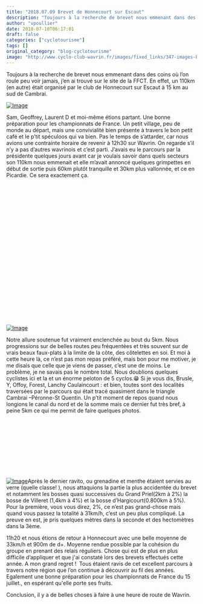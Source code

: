 ```yaml
---
title: "2018.07.09 Brevet de Honnecourt sur Escaut"
description: "Toujours à la recherche de brevet nous emmenant dans des coins où l’on roule peu voir jamais, j’en ai trouvé sur le site de la FFCT. En effet, un 110km (en autre) était organisé par le club de Honnecourt sur Escaut à 15 km au sud de Cambrai. "
author: "vpoullier"
date: 2018-07-10T06:17:01
draft: false
categories: ["cyclotourisme"]
tags: []
original_category: "blog-cyclotourisme"
image: "http://www.cyclo-club-wavrin.fr/images/fixed_links/347-images-b79554b2-w478-h358-no.jpg"
---
```


Toujours à la recherche de brevet nous emmenant dans des coins où l’on roule peu voir jamais, j’en ai trouvé sur le site de la FFCT. En effet, un 110km (en autre) était organisé par le club de Honnecourt sur Escaut à 15 km au sud de Cambrai.&nbsp;

<!--more-->

[![Image](images/fixed_links/347-fulltext-9b74500a-w711-h948-no.jpg)](images/fixed_links/347-fulltext-9b74500a-w711-h948-no.jpg)

Sam, Geoffrey, Laurent D et moi-même étions partant. Une bonne préparation pour les championnats de France. Un petit village, peu de monde au départ, mais une convivialité bien présente à travers le bon petit café et le p’tit spéculoos qui va bien. Pas le temps de s’attarder, car nous avions une contrainte horaire de revenir à 12h30 sur Wavrin.&nbsp;On regarde s’il n’y a pas d’autres wavrinois et c’est parti. J’avais eu le parcours par la présidente quelques jours avant car je voulais savoir dans quels secteurs son 110km nous emmenait et elle m’avait annoncé quelques grimpettes en début de sortie puis 60km plutôt tranquille et 30km plus vallonnée, et ce en Picardie. Ce sera exactement ça.&nbsp;&nbsp;

&nbsp;

&nbsp;

&nbsp;

&nbsp;

&nbsp;

&nbsp;

&nbsp;

&nbsp;

&nbsp;

&nbsp;

&nbsp;

&nbsp;

[![Image](images/fixed_links/347-fulltext-7f3b4794-w1263-h947-no.jpg)](images/fixed_links/347-fulltext-7f3b4794-w1263-h947-no.jpg)

Notre allure soutenue fut vraiment enclenchée au bout du 5km. Nous progressions sur de belles routes peu fréquentées et très souvent sur de vrais beaux faux-plats à la limite de la côte, des côtelettes en soi. Et moi à cette heure là, ce n’est pas mon repas préféré, mais bon pour me motiver, je me disais que celle que je viens de passer, c’est une de moins. Le problème, je ne savais pas le nombre total.&nbsp;Nous doublions quelques cyclistes ici et la et un énorme peloton de 5 cyclos.😁&nbsp;Si je vous dis, Brusle, Y, Offoy, Forest, Lanchy Caulaincourt : et bien, toutes sont des localités traversées par le parcours qui était tracé quasiment dans le triangle Cambrai –Péronne-St Quentin.&nbsp;Un p’tit moment de repos quand nous longions le canal du nord et de la somme mais ce dernier fut très bref, à peine 5km ce qui me permit de faire quelques photos.&nbsp;

&nbsp;

&nbsp;

&nbsp;

&nbsp;

&nbsp;

[![Image](images/fixed_links/347-fulltext-b759d1a7-w711-h948-no.jpg)](images/fixed_links/347-fulltext-b759d1a7-w711-h948-no.jpg)Après le dernier ravito, ou grenadine et menthe étaient servies au verre (quelle classe! ), nous attaquions la partie la plus accidentée du brevet et notamment les bosses quasi successives du Grand Priel(2km à 2%) la bosse de Villeret (1,4km à 4%) et la bosse d’Hargicourt(0.800km à 5%). Pour la première, vous vous direz, 2%, ce n’est pas grand-chose mais quand vous passez la totalité à 31km/h, c’est un peu plus compliqué. La preuve en est, je pris quelques mètres dans la seconde et des hectomètres dans la 3ème.&nbsp;

11h20 et nous étions de retour à Honnecourt avec une belle moyenne de 33km/h et 900m de d+. Moyenne rendue possible par la cohésion du groupe en prenant des relais réguliers. Chose qui est de plus en plus difficile d’appliquer et que j'ai constaté lors des brevets effectués cette année. A mon grand regret&nbsp;!&nbsp;&nbsp;Tous étaient ravis de cet excellent parcours à travers notre région que l’on continue à découvrir au fil des années. Egalement une bonne préparation pour les championnats de France du 15 juillet., en espérant qu'elle porte ses fruits.

Conclusion, il y a de belles choses à faire à une heure de route de Wavrin.&nbsp;